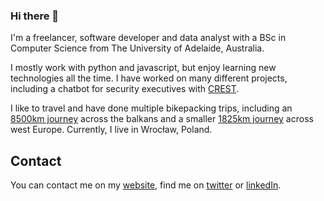 ### Hi there 👋

I'm a freelancer, software developer and data analyst with a BSc in Computer Science from The University of Adelaide, Australia.

I mostly work with python and javascript, but enjoy learning new technologies all the time.
I have worked on many different projects, including a chatbot for security executives with [CREST](https://www.crest-centre.net/).

I like to travel and have done multiple bikepacking trips, including an [8500km journey](https://www.kierenfunk.com/cycling-balkans) across the balkans and a smaller [1825km journey](https://kierenfunk.com/cycling-west) across west Europe. Currently, I live in Wrocław, Poland.

## Contact
You can contact me on my [website](https://www.kierenfunk.com/#contact), find me on [twitter](https://www.twitter.com/kierenfunk) or [linkedIn](https://www.linkedin.com/in/kieren-funk).
